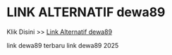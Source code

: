 # LINK ALTERNATIF dewa89

Klik Disini >> <a href="https://linksto.pages.dev/">Link Alternatif dewa89 </a>

link dewa89 terbaru
link dewa89 2025